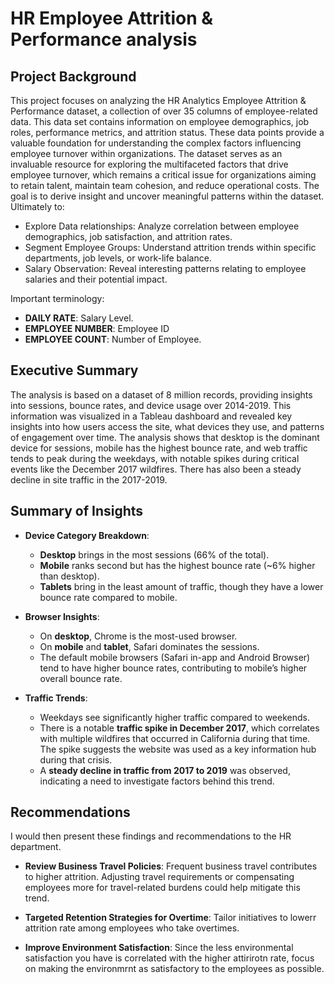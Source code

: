 # HR Employee Attrition & Performance analysis

## Project Background

This project focuses on analyzing the HR Analytics Employee Attrition & Performance dataset, a collection of over 35 columns of employee-related data. This data set contains information on employee demographics, job roles, performance metrics, and attrition status. These data points provide a valuable foundation for understanding the complex factors influencing employee turnover within organizations. The dataset serves as an invaluable resource for exploring the multifaceted factors that drive employee turnover, which remains a critical issue for organizations aiming to retain talent, maintain team cohesion, and reduce operational costs. The goal is to derive insight and uncover meaningful patterns within the dataset. Ultimately to:

 - Explore Data relationships: Analyze correlation between employee demographics, job satisfaction, and attrition rates.
 - Segment Employee Groups: Understand attrition trends within specific departments, job levels, or work-life balance.
 - Salary Observation: Reveal interesting patterns relating to employee salaries and their potential impact.

Important terminology:

- **DAILY RATE**: Salary Level.
- **EMPLOYEE NUMBER**: Employee ID
- **EMPLOYEE COUNT**: Number of Employee.

## Executive Summary

The analysis is based on a dataset of 8 million records, providing insights into sessions, bounce rates, and device usage over 2014-2019. This information was visualized in a Tableau dashboard and revealed key insights into how users access the site, what devices they use, and patterns of engagement over time. The analysis shows that desktop is the dominant device for sessions, mobile has the highest bounce rate, and web traffic tends to peak during the weekdays, with notable spikes during critical events like the December 2017 wildfires. There has also been a steady decline in site traffic in the 2017-2019.

## Summary of Insights

- **Device Category Breakdown**:
    - **Desktop** brings in the most sessions (66% of the total).
    - **Mobile** ranks second but has the highest bounce rate (~6% higher than desktop).
    - **Tablets** bring in the least amount of traffic, though they have a lower bounce rate compared to mobile.
  
- **Browser Insights**:
    - On **desktop**, Chrome is the most-used browser.
    - On **mobile** and **tablet**, Safari dominates the sessions.
    - The default mobile browsers (Safari in-app and Android Browser) tend to have higher bounce rates, contributing to mobile’s higher overall bounce rate.

- **Traffic Trends**:
    - Weekdays see significantly higher traffic compared to weekends.
    - There is a notable **traffic spike in December 2017**, which correlates with multiple wildfires that occurred in California during that time. The spike suggests the website was used as a key information hub during that crisis.
    - A **steady decline in traffic from 2017 to 2019** was observed, indicating a need to investigate factors behind this trend.

## Recommendations

I would then present these findings and recommendations to the HR department.

- **Review Business Travel Policies**: Frequent business travel contributes to higher attrition. Adjusting travel requirements or compensating employees more for travel-related burdens could help mitigate this trend.

- **Targeted Retention Strategies for Overtime**: Tailor initiatives to lowerr attrition rate among employees who take overtimes.
  
- **Improve Environment Satisfaction**: Since the less environmental satisfaction you have is correlated with the higher attirirotn rate, focus on making the environmrnt as satisfactory to the employees as possible.
